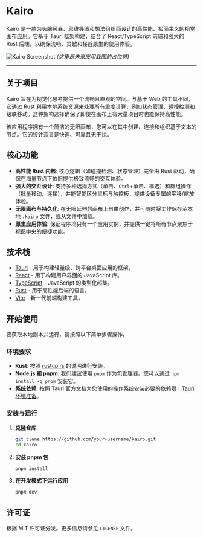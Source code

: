 # Kairo

Kairo 是一款为头脑风暴、思维导图和想法组织而设计的高性能、极简主义的视觉画布应用。它基于 Tauri 框架构建，结合了 React/TypeScript 前端和强大的 Rust 后端，以确保流畅、灵敏和接近原生的使用体验。

![Kairo Screenshot](placeholder.png)
*(这里是未来应用截图的占位符)*

---

## 关于项目

Kairo 旨在为视觉化思考提供一个流畅且直观的空间。与基于 Web 的工具不同，它通过 Rust 利用本地系统资源来处理所有重度计算，例如状态管理、碰撞检测和级联移动。这种架构选择确保了即使在画布上有大量项目时也能保持高性能。

该应用程序拥有一个简洁的无限画布，您可以在其中创建、连接和组织基于文本的节点。它的设计宗旨是快速、可靠且无干扰。

## 核心功能

- **高性能 Rust 内核**: 核心逻辑（如碰撞检测、状态管理）完全由 Rust 驱动，确保在海量节点下依旧提供极致流畅的交互体验。
- **强大的交互设计**: 支持多种选择方式（单击、`Ctrl`+单击、框选）和群组操作（批量移动、连接），并能智能区分鼠标与触控板，提供设备专属的平移/缩放体验。
- **无限画布与持久化**: 在无限延伸的画布上自由创作，并可随时将工作保存至本地 `.kairo` 文件，或从文件中加载。
- **原生应用体验**: 保证程序坞只有一个应用实例，并提供一键将所有节点聚焦于视图中央的便捷功能。

## 技术栈

- [Tauri](https://tauri.app/) - 用于构建轻量级、跨平台桌面应用的框架。
- [React](https://reactjs.org/) - 用于构建用户界面的 JavaScript 库。
- [TypeScript](https://www.typescriptlang.org/) - JavaScript 的类型化超集。
- [Rust](https://www.rust-lang.org/) - 用于高性能后端的语言。
- [Vite](https://vitejs.dev/) - 新一代前端构建工具。

## 开始使用

要获取本地副本并运行，请按照以下简单步骤操作。

### 环境要求

- **Rust**: 按照 [rustup.rs](https://rustup.rs/) 的说明进行安装。
- **Node.js 和 pnpm**: 我们建议使用 `pnpm` 作为包管理器。您可以通过 `npm install -g pnpm` 安装它。
- **系统依赖**: 按照 Tauri 官方文档为您使用的操作系统安装必要的依赖项：[Tauri 环境准备](https://tauri.app/develop/guides/prerequisites/)。

### 安装与运行

1. **克隆仓库**
   ```sh
   git clone https://github.com/your-username/kairo.git
   cd kairo
   ```
2. **安装 pnpm 包**
   ```sh
   pnpm install
   ```
3. **在开发模式下运行应用**
   ```sh
   pnpm dev
   ```

## 许可证

根据 MIT 许可证分发。更多信息请参见 `LICENSE` 文件。